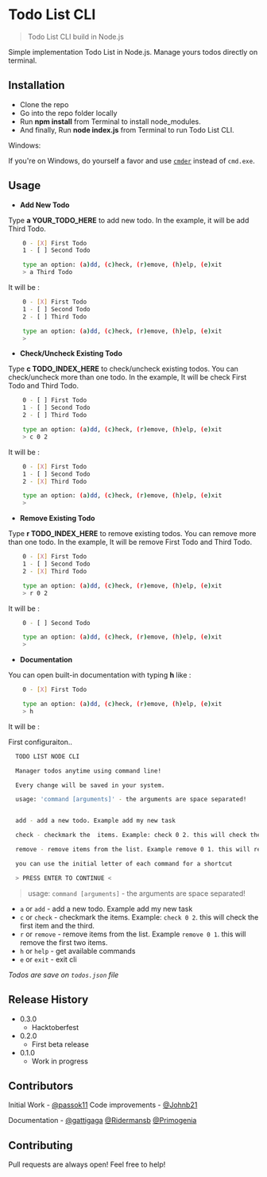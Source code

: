 

# Todo List CLI
> Todo List CLI build in Node.js

Simple implementation Todo List in Node.js. Manage yours todos directly on terminal.

## Installation

- Clone the repo
- Go into the repo folder locally
- Run **npm install** from Terminal to install node_modules.
- And finally, Run **node index.js** from Terminal to run Todo List CLI.

Windows:

If you're on Windows, do yourself a favor and use [`cmder`](http://cmder.net/) instead of `cmd.exe`.


## Usage

- **Add New Todo**

Type **a YOUR_TODO_HERE** to add new todo. In the example, it will be add Third Todo.

```sh
    0 - [X] First Todo
    1 - [ ] Second Todo

    type an option: (a)dd, (c)heck, (r)emove, (h)elp, (e)xit
    > a Third Todo
```

It will be :

```sh
    0 - [X] First Todo
    1 - [ ] Second Todo
    2 - [ ] Third Todo

    type an option: (a)dd, (c)heck, (r)emove, (h)elp, (e)xit
    >
```

- **Check/Uncheck Existing Todo**

Type **c TODO_INDEX_HERE** to check/uncheck existing todos. You can check/uncheck more than one todo. In the example, It will be check First Todo and Third Todo.

```sh
    0 - [ ] First Todo
    1 - [ ] Second Todo
    2 - [ ] Third Todo

    type an option: (a)dd, (c)heck, (r)emove, (h)elp, (e)xit
    > c 0 2
```

It will be :

```sh
    0 - [X] First Todo
    1 - [ ] Second Todo
    2 - [X] Third Todo

    type an option: (a)dd, (c)heck, (r)emove, (h)elp, (e)xit
    >
```

- **Remove Existing Todo**

Type **r TODO_INDEX_HERE** to remove existing todos. You can remove more than one todo. In the example, It will be remove First Todo and Third Todo.

```sh
    0 - [X] First Todo
    1 - [ ] Second Todo
    2 - [X] Third Todo

    type an option: (a)dd, (c)heck, (r)emove, (h)elp, (e)xit
    > r 0 2
```

It will be :

```sh
    0 - [ ] Second Todo

    type an option: (a)dd, (c)heck, (r)emove, (h)elp, (e)xit
    >
```

- **Documentation**

You can open built-in documentation with typing **h** like :

```sh
    0 - [X] First Todo

    type an option: (a)dd, (c)heck, (r)emove, (h)elp, (e)xit
    > h
```

It will be :

First configuraiton..

```sh
  TODO LIST NODE CLI

  Manager todos anytime using command line!

  Every change will be saved in your system.

  usage: 'command [arguments]' - the arguments are space separated!


  add - add a new todo. Example add my new task

  check - checkmark the  items. Example: check 0 2. this will check the first item and the third.

  remove - remove items from the list. Example remove 0 1. this will remove the first two items.

  you can use the initial letter of each command for a shortcut

  > PRESS ENTER TO CONTINUE <
```

  > usage: `command [arguments]` - the arguments are space separated!

* `a` or `add` - add a new todo. Example add my new task
* `c` or `check` - checkmark the  items. Example: `check 0 2`. this will check the first item and the third.
* `r` or `remove` - remove items from the list. Example `remove 0 1`. this will remove the first two items.
* `h` or `help` - get available commands
* `e` or `exit` - exit cli

*Todos are save on `todos.json` file*

## Release History
* 0.3.0
    * Hacktoberfest
* 0.2.0
    * First beta release
* 0.1.0
    * Work in progress

## Contributors

Initial Work - [@passok11](https://twitter.com/passocabr)
Code improvements - [@Johnb21](https://github.com/Johnb21)

Documentation - [@gattigaga](https://github.com/gattigaga)
[@Ridermansb](https://github.com/Ridermansb)
[@Primogenia](https://github.com/Ridermansb)

## Contributing

Pull requests are always open! Feel free to help!
